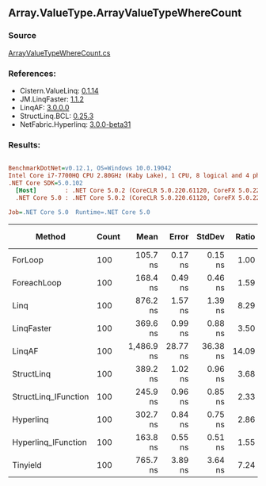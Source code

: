 ﻿## Array.ValueType.ArrayValueTypeWhereCount

### Source
[ArrayValueTypeWhereCount.cs](../LinqBenchmarks/Array/ValueType/ArrayValueTypeWhereCount.cs)

### References:
- Cistern.ValueLinq: [0.1.14](https://www.nuget.org/packages/Cistern.ValueLinq/0.1.14)
- JM.LinqFaster: [1.1.2](https://www.nuget.org/packages/JM.LinqFaster/1.1.2)
- LinqAF: [3.0.0.0](https://www.nuget.org/packages/LinqAF/3.0.0.0)
- StructLinq.BCL: [0.25.3](https://www.nuget.org/packages/StructLinq.BCL/0.25.3)
- NetFabric.Hyperlinq: [3.0.0-beta31](https://www.nuget.org/packages/NetFabric.Hyperlinq/3.0.0-beta31)

### Results:
``` ini

BenchmarkDotNet=v0.12.1, OS=Windows 10.0.19042
Intel Core i7-7700HQ CPU 2.80GHz (Kaby Lake), 1 CPU, 8 logical and 4 physical cores
.NET Core SDK=5.0.102
  [Host]        : .NET Core 5.0.2 (CoreCLR 5.0.220.61120, CoreFX 5.0.220.61120), X64 RyuJIT
  .NET Core 5.0 : .NET Core 5.0.2 (CoreCLR 5.0.220.61120, CoreFX 5.0.220.61120), X64 RyuJIT

Job=.NET Core 5.0  Runtime=.NET Core 5.0  

```
|               Method | Count |       Mean |    Error |   StdDev | Ratio | RatioSD |  Gen 0 | Gen 1 | Gen 2 | Allocated |
|--------------------- |------ |-----------:|---------:|---------:|------:|--------:|-------:|------:|------:|----------:|
|              ForLoop |   100 |   105.7 ns |  0.17 ns |  0.15 ns |  1.00 |    0.00 |      - |     - |     - |         - |
|          ForeachLoop |   100 |   168.4 ns |  0.49 ns |  0.46 ns |  1.59 |    0.01 |      - |     - |     - |         - |
|                 Linq |   100 |   876.2 ns |  1.57 ns |  1.39 ns |  8.29 |    0.02 | 0.0095 |     - |     - |      32 B |
|           LinqFaster |   100 |   369.6 ns |  0.99 ns |  0.88 ns |  3.50 |    0.01 |      - |     - |     - |         - |
|               LinqAF |   100 | 1,486.9 ns | 28.77 ns | 36.38 ns | 14.09 |    0.40 |      - |     - |     - |         - |
|           StructLinq |   100 |   389.2 ns |  1.02 ns |  0.96 ns |  3.68 |    0.01 | 0.0200 |     - |     - |      64 B |
| StructLinq_IFunction |   100 |   245.9 ns |  0.96 ns |  0.85 ns |  2.33 |    0.01 |      - |     - |     - |         - |
|            Hyperlinq |   100 |   302.7 ns |  0.84 ns |  0.75 ns |  2.86 |    0.01 |      - |     - |     - |         - |
|  Hyperlinq_IFunction |   100 |   163.8 ns |  0.55 ns |  0.51 ns |  1.55 |    0.00 |      - |     - |     - |         - |
|             Tinyield |   100 |   765.7 ns |  3.89 ns |  3.64 ns |  7.24 |    0.03 | 0.0992 |     - |     - |     312 B |
